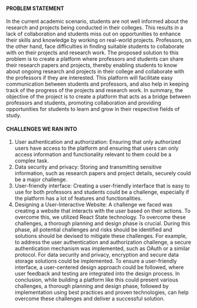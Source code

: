 #### PROBLEM STATEMENT
In the current academic scenario, students are not well informed about the research and projects being conducted in their colleges. This results in a lack of collaboration and students miss out on opportunities to enhance their skills and knowledge by working on real-world projects. Professors, on the other hand, face difficulties in finding suitable students to collaborate with on their projects and research work.
The proposed solution to this problem is to create a platform where professors and students can share their research papers and projects, thereby enabling students to know about ongoing research and projects in their college and collaborate with the professors if they are interested. This platform will facilitate easy communication between students and professors, and also help in keeping track of the progress of the projects and research work.
In summary, the objective of the project is to create a platform that acts as a bridge between professors and students, promoting collaboration and providing opportunities for students to learn and grow in their respective fields of study.

#### CHALLENGES WE RAN INTO
1. User authentication and authorization: Ensuring that only authorized users have access to the platform and ensuring that users can only access information and functionality relevant to them could be a complex task.
2. Data security and privacy: Storing and transmitting sensitive information, such as research papers and project details, securely could be a major challenge.
3. User-friendly interface: Creating a user-friendly interface that is easy to use for both professors and students could be a challenge, especially if the platform has a lot of features and functionalities.
4. Designing a User-Interactive Website: A challenge we faced was creating a website that interacts with the user based on their actions. To overcome this, we utilized React State technology.
To overcome these challenges, a thorough planning and design phase is crucial. During this phase, all potential challenges and risks should be identified and solutions should be devised to mitigate these challenges. For example, to address the user authentication and authorization challenge, a secure authentication mechanism was implemented, such as OAuth or a similar protocol. For data security and privacy, encryption and secure data storage solutions could be implemented. To ensure a user-friendly interface, a user-centered design approach could be followed, where user feedback and testing are integrated into the design process.
In conclusion, while building a platform like this could present various challenges, a thorough planning and design phase, followed by implementation using best practices and proven technologies, can help overcome these challenges and deliver a successful solution.
